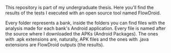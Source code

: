 This repository is part of my undergraduate thesis. Here you'll find the results of the tests I executed with an open source tool named FlowDroid.

Every folder represents a bank, inside the folders you can find files with the analysis made for each bank's Android application. Every file is named after the source where I downloaded the APKs (Android Packages). The ones with .apk extensions are, naturally, APK files and the ones with .java extensions are FlowDroid outputs (the results).